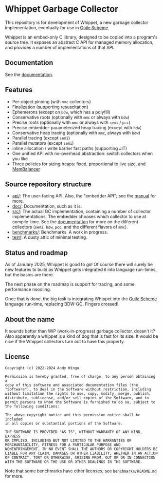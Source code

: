 # Whippet Garbage Collector

This repository is for development of Whippet, a new garbage collector
implementation, eventually for use in [Guile
Scheme](https://gnu.org/s/guile).

Whippet is an embed-only C library, designed to be copied into a
program's source tree.  It exposes an abstract C API for managed memory
allocation, and provides a number of implementations of that API.

## Documentation

See the [documentation](./doc/README.md).

## Features

 - Per-object pinning (with `mmc` collectors)
 - Finalization (supporting resuscitation)
 - Ephemerons (except on `bdw`, which has a polyfill)
 - Conservative roots (optionally with `mmc` or always with `bdw`)
 - Precise roots (optionally with `mmc` or always with `semi` / `pcc`)
 - Precise embedder-parameterized heap tracing (except with `bdw`)
 - Conservative heap tracing (optionally with `mmc`, always with `bdw`)
 - Parallel tracing (except `semi`)
 - Parallel mutators (except `semi`)
 - Inline allocation / write barrier fast paths (supporting JIT)
 - One unified API with no-overhead abstraction: switch collectors when
   you like
 - Three policies for sizing heaps: fixed, proportional to live size, and
   [MemBalancer](http://marisa.moe/balancer.html)

## Source repository structure

 * [api/](./api/): The user-facing API.  Also, the "embedder API"; see
   the [manual](./doc/manual.md) for more.
 * [doc/](./doc/): Documentation, such as it is.
 * [src/](./src/): The actual GC implementation, containing a number of
   collector implementations.  The embedder chooses which collector to
   use at compile-time.  See the [documentation](./doc/collectors.md)
   for more on the different collectors (`semi`, `bdw`, `pcc`, and the
   different flavors of `mmc`).
 * [benchmarks/](./benchmarks/): Benchmarks.  A work in progress.
 * [test/](./test/): A dusty attic of minimal testing.

## Status and roadmap

As of January 2025, Whippet is good to go!  Of course there will surely
be new features to build as Whippet gets integrated it into language
run-times, but the basics are there.

The next phase on the roadmap is support for tracing, and
some performance noodling.

Once that is done, the big task is integrating Whippet into the [Guile
Scheme](https://gnu.org/s/guile) language run-time, replacing BDW-GC.
Fingers crossed!

## About the name

It sounds better than WIP (work-in-progress) garbage collector, doesn't
it?  Also apparently a whippet is a kind of dog that is fast for its
size.  It would be nice if the Whippet collectors turn out to have this
property.

## License

```
Copyright (c) 2022-2024 Andy Wingo

Permission is hereby granted, free of charge, to any person obtaining a
copy of this software and associated documentation files (the
"Software"), to deal in the Software without restriction, including
without limitation the rights to use, copy, modify, merge, publish,
distribute, sublicense, and/or sell copies of the Software, and to
permit persons to whom the Software is furnished to do so, subject to
the following conditions:

The above copyright notice and this permission notice shall be included
in all copies or substantial portions of the Software.

THE SOFTWARE IS PROVIDED "AS IS", WITHOUT WARRANTY OF ANY KIND, EXPRESS
OR IMPLIED, INCLUDING BUT NOT LIMITED TO THE WARRANTIES OF
MERCHANTABILITY, FITNESS FOR A PARTICULAR PURPOSE AND
NONINFRINGEMENT. IN NO EVENT SHALL THE AUTHORS OR COPYRIGHT HOLDERS BE
LIABLE FOR ANY CLAIM, DAMAGES OR OTHER LIABILITY, WHETHER IN AN ACTION
OF CONTRACT, TORT OR OTHERWISE, ARISING FROM, OUT OF OR IN CONNECTION
WITH THE SOFTWARE OR THE USE OR OTHER DEALINGS IN THE SOFTWARE.
```

Note that some benchmarks have other licenses; see
[`benchmarks/README.md`](./benchmarks/README.md) for more.
